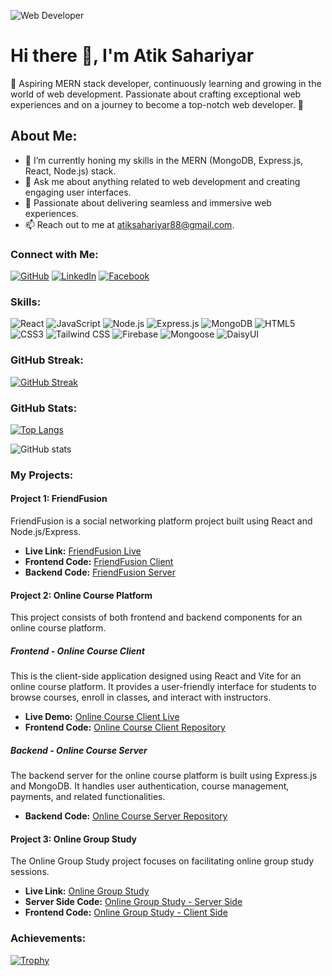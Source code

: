 ![Web Developer](https://media.licdn.com/dms/image/D5616AQHjArypnkC5qA/profile-displaybackgroundimage-shrink_350_1400/0/1700356312225?e=1707350400&v=beta&t=99hKBmsY_AlsU5hOpheHmFeMT819df4EVdKuJI2bunY)

# Hi there 👋, I'm Atik Sahariyar
🌱 Aspiring MERN stack developer, continuously learning and growing in the world of web development. Passionate about crafting exceptional web experiences and on a journey to become a top-notch web developer. 🚀

## About Me:

- 🔭 I’m currently honing my skills in the MERN (MongoDB, Express.js, React, Node.js) stack.
- 💬 Ask me about anything related to web development and creating engaging user interfaces.
- 🌟 Passionate about delivering seamless and immersive web experiences.
- 📫 Reach out to me at atiksahariyar88@gmail.com.

### Connect with Me:
[![GitHub](https://img.shields.io/badge/-GitHub-000?style=for-the-badge&logo=github)](https://github.com/Atik-Sahariyar)
[![LinkedIn](https://img.shields.io/badge/-LinkedIn-blue?style=for-the-badge&logo=linkedin)](https://www.linkedin.com/in/atik-sahariyar-a93500234/)
[![Facebook](https://img.shields.io/badge/-Facebook-blue?style=for-the-badge&logo=facebook)](https://www.facebook.com/md.atiksahariyar)


### Skills:
![React](https://img.shields.io/badge/React-61DAFB?style=for-the-badge&logo=react&logoColor=white)
![JavaScript](https://img.shields.io/badge/JavaScript-F7DF1E?style=for-the-badge&logo=javascript&logoColor=black)
![Node.js](https://img.shields.io/badge/Node.js-339933?style=for-the-badge&logo=node.js&logoColor=white)
![Express.js](https://img.shields.io/badge/Express.js-000000?style=for-the-badge&logo=express&logoColor=white)
![MongoDB](https://img.shields.io/badge/MongoDB-47A248?style=for-the-badge&logo=mongodb&logoColor=white)
![HTML5](https://img.shields.io/badge/HTML5-E34F26?style=for-the-badge&logo=html5&logoColor=white)
![CSS3](https://img.shields.io/badge/CSS3-1572B6?style=for-the-badge&logo=css3&logoColor=white)
![Tailwind CSS](https://img.shields.io/badge/Tailwind_CSS-38B2AC?style=for-the-badge&logo=tailwind-css&logoColor=white)
![Firebase](https://img.shields.io/badge/Firebase-FFCA28?style=for-the-badge&logo=firebase&logoColor=black)
![Mongoose](https://img.shields.io/badge/Mongoose-880000?style=for-the-badge&logo=mongoose&logoColor=white)
![DaisyUI](https://img.shields.io/badge/DaisyUI-FFD700?style=for-the-badge&logo=tailwind-css&logoColor=black)



### GitHub Streak:
[![GitHub Streak](https://github-readme-streak-stats.herokuapp.com?user=Atik-Sahariyar&theme=whatsapp-dark2&border_radius=5.4&card_width=500&type=png)](https://git.io/streak-stats)


### GitHub Stats:
[![Top Langs](https://github-readme-stats.vercel.app/api/top-langs/?username=Atik-Sahariyar&layout=compact&langs_count=8)](https://github.com/anuraghazra/github-readme-stats)

![GitHub stats](https://github-readme-stats.vercel.app/api?username=Atik-Sahariyar&show_icons=true)

### My Projects:

#### Project 1: FriendFusion

FriendFusion is a social networking platform project built using React and Node.js/Express.

- **Live Link:** [FriendFusion Live](https://glossy-anger.surge.sh/)
- **Frontend Code:** [FriendFusion Client](https://github.com/Atik-Sahariyar/FriendFusion-client)
- **Backend Code:** [FriendFusion Server](https://github.com/Atik-Sahariyar/FriendFusion-server)

#### Project 2: Online Course Platform

This project consists of both frontend and backend components for an online course platform.

##### Frontend - Online Course Client

This is the client-side application designed using React and Vite for an online course platform. It provides a user-friendly interface for students to browse courses, enroll in classes, and interact with instructors.

- **Live Demo:** [Online Course Client Live](https://disillusioned-rabbit.surge.sh/)
- **Frontend Code:** [Online Course Client Repository](https://github.com/Atik-Sahariyar/online-course-client)

##### Backend - Online Course Server

The backend server for the online course platform is built using Express.js and MongoDB. It handles user authentication, course management, payments, and related functionalities.

- **Backend Code:** [Online Course Server Repository](https://github.com/Atik-Sahariyar/online-course-server)

#### Project 3: Online Group Study

The Online Group Study project focuses on facilitating online group study sessions.

- **Live Link:** [Online Group Study](https://dist-nine-navy.vercel.app/)
- **Server Side Code:** [Online Group Study - Server Side](https://github.com/Atik-Sahariyar/online-group-study-server)
- **Frontend Code:** [Online Group Study - Client Side](https://github.com/Atik-Sahariyar/online-group-study-client-side)


### Achievements:
[![Trophy](https://github-profile-trophy.vercel.app/?username=Atik-Sahariyar&no-bg=true)](https://github.com/ryo-ma/github-profile-trophy)

